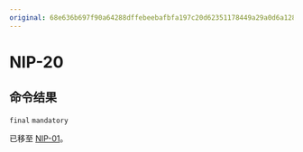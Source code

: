 ```yaml
---
original: 68e636b697f90a64288dffebeebafbfa197c20d62351178449a29a0d6a128f70
---
```


NIP-20
======

命令结果
-------

`final` `mandatory`

已移至 [NIP-01](01.md)。
